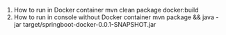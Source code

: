 1. How to run in Docker container 
mvn clean package docker:build
2. How to run in console without Docker container
mvn package && java -jar target/springboot-docker-0.0.1-SNAPSHOT.jar